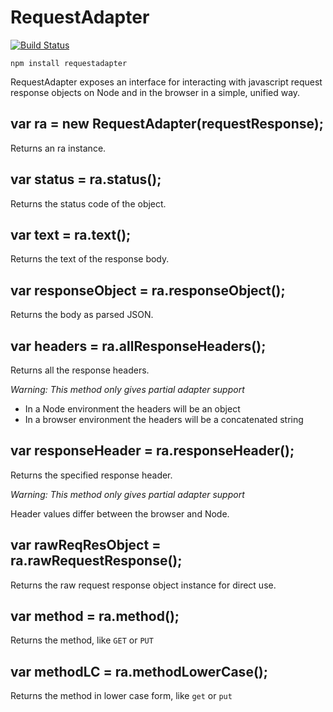 # RequestAdapter

[![Build Status](https://travis-ci.org/kahnjw/RequestAdapter.png)](https://travis-ci.org/kahnjw/RequestAdapter)

```
npm install requestadapter
```

RequestAdapter exposes an interface for interacting with javascript request response objects on Node and in the browser in a simple, unified way.

## var ra = new RequestAdapter(requestResponse);

Returns an ra instance.

## var status = ra.status();

Returns the status code of the object.

## var text = ra.text();

Returns the text of the response body.

## var responseObject = ra.responseObject();

Returns the body as parsed JSON.

## var headers = ra.allResponseHeaders();

Returns all the response headers.

_Warning: This method only gives partial adapter support_
* In a Node environment the headers will be an object
* In a browser environment the headers will be a concatenated string

## var responseHeader = ra.responseHeader();

Returns the specified response header.

_Warning: This method only gives partial adapter support_

Header values differ between the browser and Node.

## var rawReqResObject = ra.rawRequestResponse();

Returns the raw request response object instance for direct use.

## var method = ra.method();

Returns the method, like `GET` or `PUT`

## var methodLC = ra.methodLowerCase();

Returns the method in lower case form, like `get` or `put`
